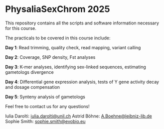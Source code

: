 # PhysaliaSexChrom 2025

This repository contains all the scripts and software information necessary for this course.

The practicals to be covered in this course include:

**Day 1**: Read trimming, quality check, read mapping, variant calling

**Day 2**: Coverage, SNP density, Fst analyses

**Day 3**: K-mer analyses, identifying sex-linked sequences, estimating gametologs divergence

**Day 4**: Differential gene expression analysis, tests of Y gene activity decay and dosage compensation

**Day 5**: Synteny analysis of gametologs


Feel free to contact us for any questions!

Iulia Darolti: iulia.darolti@unil.ch
Astrid Böhne: A.Boehne@leibniz-lib.de
Sophie Smith: sophie.smith@evobio.eu
